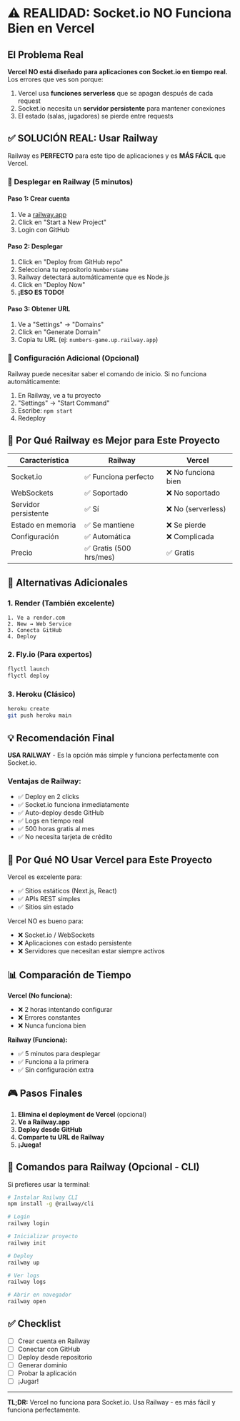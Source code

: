 # ⚠️ REALIDAD: Socket.io NO Funciona Bien en Vercel

## El Problema Real

**Vercel NO está diseñado para aplicaciones con Socket.io en tiempo real.** Los errores que ves son porque:

1. Vercel usa **funciones serverless** que se apagan después de cada request
2. Socket.io necesita un **servidor persistente** para mantener conexiones
3. El estado (salas, jugadores) se pierde entre requests

## ✅ SOLUCIÓN REAL: Usar Railway

Railway es **PERFECTO** para este tipo de aplicaciones y es **MÁS FÁCIL** que Vercel.

### 🚀 Desplegar en Railway (5 minutos)

#### Paso 1: Crear cuenta
1. Ve a [railway.app](https://railway.app)
2. Click en "Start a New Project"
3. Login con GitHub

#### Paso 2: Desplegar
1. Click en "Deploy from GitHub repo"
2. Selecciona tu repositorio `NumbersGame`
3. Railway detectará automáticamente que es Node.js
4. Click en "Deploy Now"
5. **¡ESO ES TODO!**

#### Paso 3: Obtener URL
1. Ve a "Settings" → "Domains"
2. Click en "Generate Domain"
3. Copia tu URL (ej: `numbers-game.up.railway.app`)

### 📝 Configuración Adicional (Opcional)

Railway puede necesitar saber el comando de inicio. Si no funciona automáticamente:

1. En Railway, ve a tu proyecto
2. "Settings" → "Start Command"
3. Escribe: `npm start`
4. Redeploy

## 🎯 Por Qué Railway es Mejor para Este Proyecto

| Característica | Railway | Vercel |
|---|---|---|
| Socket.io | ✅ Funciona perfecto | ❌ No funciona bien |
| WebSockets | ✅ Soportado | ❌ No soportado |
| Servidor persistente | ✅ Sí | ❌ No (serverless) |
| Estado en memoria | ✅ Se mantiene | ❌ Se pierde |
| Configuración | ✅ Automática | ❌ Complicada |
| Precio | ✅ Gratis (500 hrs/mes) | ✅ Gratis |

## 🔄 Alternativas Adicionales

### 1. Render (También excelente)
```
1. Ve a render.com
2. New → Web Service
3. Conecta GitHub
4. Deploy
```

### 2. Fly.io (Para expertos)
```bash
flyctl launch
flyctl deploy
```

### 3. Heroku (Clásico)
```bash
heroku create
git push heroku main
```

## 💡 Recomendación Final

**USA RAILWAY** - Es la opción más simple y funciona perfectamente con Socket.io.

### Ventajas de Railway:
- ✅ Deploy en 2 clicks
- ✅ Socket.io funciona inmediatamente
- ✅ Auto-deploy desde GitHub
- ✅ Logs en tiempo real
- ✅ 500 horas gratis al mes
- ✅ No necesita tarjeta de crédito

## 🚫 Por Qué NO Usar Vercel para Este Proyecto

Vercel es excelente para:
- ✅ Sitios estáticos (Next.js, React)
- ✅ APIs REST simples
- ✅ Sitios sin estado

Vercel NO es bueno para:
- ❌ Socket.io / WebSockets
- ❌ Aplicaciones con estado persistente
- ❌ Servidores que necesitan estar siempre activos

## 📊 Comparación de Tiempo

**Vercel (No funciona):**
- ❌ 2 horas intentando configurar
- ❌ Errores constantes
- ❌ Nunca funciona bien

**Railway (Funciona):**
- ✅ 5 minutos para desplegar
- ✅ Funciona a la primera
- ✅ Sin configuración extra

## 🎮 Pasos Finales

1. **Elimina el deployment de Vercel** (opcional)
2. **Ve a Railway.app**
3. **Deploy desde GitHub**
4. **Comparte tu URL de Railway**
5. **¡Juega!**

## 📝 Comandos para Railway (Opcional - CLI)

Si prefieres usar la terminal:

```bash
# Instalar Railway CLI
npm install -g @railway/cli

# Login
railway login

# Inicializar proyecto
railway init

# Deploy
railway up

# Ver logs
railway logs

# Abrir en navegador
railway open
```

## ✅ Checklist

- [ ] Crear cuenta en Railway
- [ ] Conectar con GitHub
- [ ] Deploy desde repositorio
- [ ] Generar dominio
- [ ] Probar la aplicación
- [ ] ¡Jugar!

---

**TL;DR:** Vercel no funciona para Socket.io. Usa Railway - es más fácil y funciona perfectamente.
